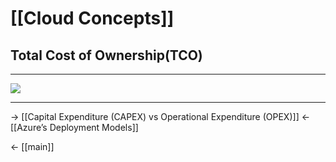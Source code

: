 # [[Cloud Concepts]]
## Total Cost of Ownership(TCO)

<hr>

![](https://lh6.googleusercontent.com/sm_VDg6sbqXW-XygdETUCeOJXHEvdysix2fdEwTUAlre3RbnE9bRit3oVT51_6UGU6nhNbT3Ut1d5BeCAra8ZaBIVUA4rwMxNxoRzytzTKuZOUc2SI6wnndjRDj8NNe_N6m_hQu-gq3FC5Xjpg)

<hr>



-> [[Capital Expenditure (CAPEX) vs Operational Expenditure (OPEX)]]
<- [[Azure’s Deployment Models]]

<- [[main]]
